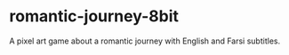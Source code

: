 # romantic-journey-8bit
A pixel art game about a romantic journey with English and Farsi subtitles.
